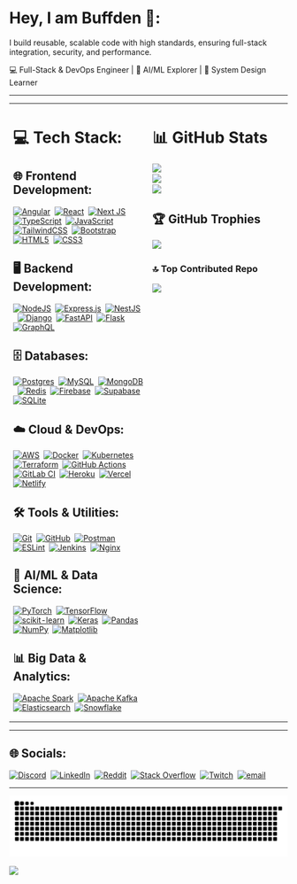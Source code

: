 # Hey, I am Buffden 🤠:
I build reusable, scalable code with high standards, ensuring full-stack integration, security, and performance.

💻 Full-Stack & DevOps Engineer | 🤖 AI/ML Explorer | 🧠 System Design Learner

---

<table>
<tr>
<td width="50%" valign="top">

# 💻 Tech Stack:

## 🌐 Frontend Development:
[![Angular](https://img.shields.io/badge/angular-%23DD0031.svg?style=for-the-badge&logo=angular&logoColor=white)](https://angular.io/)&nbsp;&nbsp;[![React](https://img.shields.io/badge/react-%2320232a.svg?style=for-the-badge&logo=react&logoColor=%2361DAFB)](https://reactjs.org/)&nbsp;&nbsp;[![Next JS](https://img.shields.io/badge/Next-black?style=for-the-badge&logo=next.js&logoColor=white)](https://nextjs.org/)&nbsp;&nbsp;[![TypeScript](https://img.shields.io/badge/typescript-%23007ACC.svg?style=for-the-badge&logo=typescript&logoColor=white)](https://www.typescriptlang.org/)&nbsp;&nbsp;[![JavaScript](https://img.shields.io/badge/javascript-%23323330.svg?style=for-the-badge&logo=javascript&logoColor=%23F7DF1E)](https://developer.mozilla.org/en-US/docs/Web/JavaScript)&nbsp;&nbsp;[![TailwindCSS](https://img.shields.io/badge/tailwindcss-%2338B2AC.svg?style=for-the-badge&logo=tailwind-css&logoColor=white)](https://tailwindcss.com/)&nbsp;&nbsp;[![Bootstrap](https://img.shields.io/badge/bootstrap-%238511FA.svg?style=for-the-badge&logo=bootstrap&logoColor=white)](https://getbootstrap.com/)&nbsp;&nbsp;[![HTML5](https://img.shields.io/badge/html5-%23E34F26.svg?style=for-the-badge&logo=html5&logoColor=white)](https://developer.mozilla.org/en-US/docs/Web/HTML)&nbsp;&nbsp;[![CSS3](https://img.shields.io/badge/css3-%231572B6.svg?style=for-the-badge&logo=css3&logoColor=white)](https://developer.mozilla.org/en-US/docs/Web/CSS)

## 🖥️ Backend Development:
[![NodeJS](https://img.shields.io/badge/node.js-6DA55F?style=for-the-badge&logo=node.js&logoColor=white)](https://nodejs.org/)&nbsp;&nbsp;[![Express.js](https://img.shields.io/badge/express.js-%23404d59.svg?style=for-the-badge&logo=express&logoColor=%2361DAFB)](https://expressjs.com/)&nbsp;&nbsp;[![NestJS](https://img.shields.io/badge/nestjs-%23E0234E.svg?style=for-the-badge&logo=nestjs&logoColor=white)](https://nestjs.com/)&nbsp;&nbsp;[![Django](https://img.shields.io/badge/django-%23092E20.svg?style=for-the-badge&logo=django&logoColor=white)](https://www.djangoproject.com/)&nbsp;&nbsp;[![FastAPI](https://img.shields.io/badge/FastAPI-005571?style=for-the-badge&logo=fastapi)](https://fastapi.tiangolo.com/)&nbsp;&nbsp;[![Flask](https://img.shields.io/badge/flask-%23000.svg?style=for-the-badge&logo=flask&logoColor=white)](https://flask.palletsprojects.com/)&nbsp;&nbsp;[![GraphQL](https://img.shields.io/badge/-GraphQL-E10098?style=for-the-badge&logo=graphql&logoColor=white)](https://graphql.org/)

## 🗄️ Databases:
[![Postgres](https://img.shields.io/badge/postgres-%23316192.svg?style=for-the-badge&logo=postgresql&logoColor=white)](https://www.postgresql.org/)&nbsp;&nbsp;[![MySQL](https://img.shields.io/badge/mysql-4479A1.svg?style=for-the-badge&logo=mysql&logoColor=white)](https://www.mysql.com/)&nbsp;&nbsp;[![MongoDB](https://img.shields.io/badge/MongoDB-%234ea94b.svg?style=for-the-badge&logo=mongodb&logoColor=white)](https://www.mongodb.com/)&nbsp;&nbsp;[![Redis](https://img.shields.io/badge/redis-%23DD0031.svg?style=for-the-badge&logo=redis&logoColor=white)](https://redis.io/)&nbsp;&nbsp;[![Firebase](https://img.shields.io/badge/firebase-%23039BE5.svg?style=for-the-badge&logo=firebase)](https://firebase.google.com/)&nbsp;&nbsp;[![Supabase](https://img.shields.io/badge/Supabase-3ECF8E?style=for-the-badge&logo=supabase&logoColor=white)](https://supabase.io/)&nbsp;&nbsp;[![SQLite](https://img.shields.io/badge/sqlite-%2307405e.svg?style=for-the-badge&logo=sqlite&logoColor=white)](https://www.sqlite.org/)

## ☁️ Cloud & DevOps:
[![AWS](https://img.shields.io/badge/AWS-%23FF9900.svg?style=for-the-badge&logo=amazon-aws&logoColor=white)](https://aws.amazon.com/)&nbsp;&nbsp;[![Docker](https://img.shields.io/badge/docker-%230db7ed.svg?style=for-the-badge&logo=docker&logoColor=white)](https://www.docker.com/)&nbsp;&nbsp;[![Kubernetes](https://img.shields.io/badge/kubernetes-%23326ce5.svg?style=for-the-badge&logo=kubernetes&logoColor=white)](https://kubernetes.io/)&nbsp;&nbsp;[![Terraform](https://img.shields.io/badge/terraform-%235835CC.svg?style=for-the-badge&logo=terraform&logoColor=white)](https://www.terraform.io/)&nbsp;&nbsp;[![GitHub Actions](https://img.shields.io/badge/github%20actions-%232671E5.svg?style=for-the-badge&logo=githubactions&logoColor=white)](https://github.com/features/actions)&nbsp;&nbsp;[![GitLab CI](https://img.shields.io/badge/gitlab%20CI-%23181717.svg?style=for-the-badge&logo=gitlab&logoColor=white)](https://docs.gitlab.com/ee/ci/)&nbsp;&nbsp;[![Heroku](https://img.shields.io/badge/heroku-%23430098.svg?style=for-the-badge&logo=heroku&logoColor=white)](https://www.heroku.com/)&nbsp;&nbsp;[![Vercel](https://img.shields.io/badge/vercel-%23000000.svg?style=for-the-badge&logo=vercel&logoColor=white)](https://vercel.com/)&nbsp;&nbsp;[![Netlify](https://img.shields.io/badge/netlify-%23000000.svg?style=for-the-badge&logo=netlify&logoColor=#00C7B7)](https://www.netlify.com/)

## 🛠️ Tools & Utilities:
[![Git](https://img.shields.io/badge/git-%23F05033.svg?style=for-the-badge&logo=git&logoColor=white)](https://git-scm.com/)&nbsp;&nbsp;[![GitHub](https://img.shields.io/badge/github-%23121011.svg?style=for-the-badge&logo=github&logoColor=white)](https://github.com/)&nbsp;&nbsp;[![Postman](https://img.shields.io/badge/Postman-FF6C37?style=for-the-badge&logo=postman&logoColor=white)](https://www.postman.com/)&nbsp;&nbsp;[![ESLint](https://img.shields.io/badge/ESLint-4B3263?style=for-the-badge&logo=eslint&logoColor=white)](https://eslint.org/)&nbsp;&nbsp;[![Jenkins](https://img.shields.io/badge/jenkins-%232C5263.svg?style=for-the-badge&logo=jenkins&logoColor=white)](https://www.jenkins.io/)&nbsp;&nbsp;[![Nginx](https://img.shields.io/badge/nginx-%23009639.svg?style=for-the-badge&logo=nginx&logoColor=white)](https://www.nginx.com/)

## 🧠 AI/ML & Data Science:
[![PyTorch](https://img.shields.io/badge/PyTorch-%23EE4C2C.svg?style=for-the-badge&logo=PyTorch&logoColor=white)](https://pytorch.org/)&nbsp;&nbsp;[![TensorFlow](https://img.shields.io/badge/TensorFlow-%23FF6F00.svg?style=for-the-badge&logo=TensorFlow&logoColor=white)](https://www.tensorflow.org/)&nbsp;&nbsp;[![scikit-learn](https://img.shields.io/badge/scikit--learn-%23F7931E.svg?style=for-the-badge&logo=scikit-learn&logoColor=white)](https://scikit-learn.org/)&nbsp;&nbsp;[![Keras](https://img.shields.io/badge/Keras-%23D00000.svg?style=for-the-badge&logo=Keras&logoColor=white)](https://keras.io/)&nbsp;&nbsp;[![Pandas](https://img.shields.io/badge/pandas-%23150458.svg?style=for-the-badge&logo=pandas&logoColor=white)](https://pandas.pydata.org/)&nbsp;&nbsp;[![NumPy](https://img.shields.io/badge/numpy-%23013243.svg?style=for-the-badge&logo=numpy&logoColor=white)](https://numpy.org/)&nbsp;&nbsp;[![Matplotlib](https://img.shields.io/badge/Matplotlib-%23ffffff.svg?style=for-the-badge&logo=Matplotlib&logoColor=black)](https://matplotlib.org/)

## 📊 Big Data & Analytics:
[![Apache Spark](https://img.shields.io/badge/Apache%20Spark-FDEE21?style=for-the-badge&logo=apachespark&logoColor=black)](https://spark.apache.org/)&nbsp;&nbsp;[![Apache Kafka](https://img.shields.io/badge/Apache%20Kafka-000?style=for-the-badge&logo=apachekafka)](https://kafka.apache.org/)&nbsp;&nbsp;[![Elasticsearch](https://img.shields.io/badge/elasticsearch-%230377CC.svg?style=for-the-badge&logo=elasticsearch&logoColor=white)](https://www.elastic.co/)&nbsp;&nbsp;[![Snowflake](https://img.shields.io/badge/snowflake-%2329B5E8.svg?style=for-the-badge&logo=snowflake&logoColor=white)](https://www.snowflake.com/)

</td>

<td width="50%" valign="top">

# 📊 GitHub Stats

![](https://github-readme-stats.vercel.app/api?username=Buffden&theme=tokyonight&hide_border=false&include_all_commits=true&count_private=true)<br/>
![](https://nirzak-streak-stats.vercel.app/?user=Buffden&theme=tokyonight&hide_border=false)<br/>
![](https://github-readme-stats.vercel.app/api/top-langs/?username=Buffden&theme=tokyonight&hide_border=false&layout=compact)

## 🏆 GitHub Trophies
![](https://github-profile-trophy.vercel.app/?username=Buffden&theme=radical&no-frame=false&no-bg=true&margin-w=4)

### 🔝 Top Contributed Repo
![](https://github-contributor-stats.vercel.app/api?username=Buffden&limit=5&theme=nightowl&combine_all_yearly_contributions=true)

</td>
</tr>
</table>

---

## 🌐 Socials:
[![Discord](https://img.shields.io/badge/Discord-%237289DA.svg?logo=discord&logoColor=white)](https://discord.gg/uB7whfPg)&nbsp;&nbsp;[![LinkedIn](https://img.shields.io/badge/LinkedIn-%230077B5.svg?logo=linkedin&logoColor=white)](https://linkedin.com/in/harshwardhanpatil23)&nbsp;&nbsp;[![Reddit](https://img.shields.io/badge/Reddit-%23FF4500.svg?logo=Reddit&logoColor=white)](https://www.reddit.com/user/csgoBuffden/)&nbsp;&nbsp;[![Stack Overflow](https://img.shields.io/badge/-Stackoverflow-FE7A16?logo=stack-overflow&logoColor=white)](https://stackoverflow.com/users/14113753/buffden)&nbsp;&nbsp;[![Twitch](https://img.shields.io/badge/Twitch-%239146FF.svg?logo=Twitch&logoColor=white)](https://twitch.tv/buffden)&nbsp;&nbsp;[![email](https://img.shields.io/badge/Email-D14836?logo=gmail&logoColor=white)](mailto:contact.harshwardhanpatil@gmail.com)

---
<div align="center">
<picture>
  <source media="(prefers-color-scheme: dark)" srcset="https://raw.githubusercontent.com/buffden/buffden/output/github-snake-dark.svg" />
  <source media="(prefers-color-scheme: light)" srcset="https://raw.githubusercontent.com/buffden/buffden/output/github-snake.svg" />
  <img alt="github-snake" src="https://raw.githubusercontent.com/buffden/buffden/output/github-snake.svg" />
</picture>
</div>

[![](https://visitcount.itsvg.in/api?id=Buffden&icon=10&color=13)](https://visitcount.itsvg.in)

<!-- Proudly created with GPRM ( https://gprm.itsvg.in ) -->
